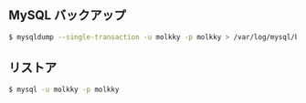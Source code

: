 ## MySQL バックアップ

```bash
$ mysqldump --single-transaction -u molkky -p molkky > /var/log/mysql/backup/filename.dump
```

## リストア

```bash
$ mysql -u molkky -p molkky
```
